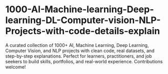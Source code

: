# 1000-AI-Machine-learning-Deep-learning-DL-Computer-vision-NLP-Projects-with-code-details-explain
A curated collection of 1000+ AI, Machine Learning, Deep Learning, Computer Vision, and NLP projects with clean code, real datasets, and step-by-step explanations. Perfect for learners, practitioners, and job seekers to build skills, portfolios, and real-world experience. Contributions welcome!
